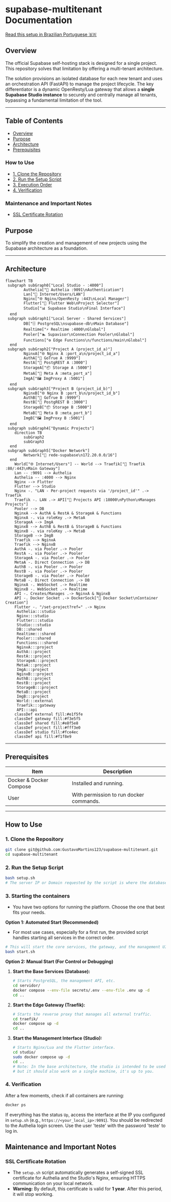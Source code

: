 # supabase-multitenant Documentation

[Read this setup in Brazilian Portuguese 🇧🇷](./LEIAME.md)

## Overview

The official Supabase self-hosting stack is designed for a single project. This repository solves that limitation by offering a multi-tenant architecture.

The solution provisions an isolated database for each new tenant and uses an orchestration API (FastAPI) to manage the project lifecycle. The key differentiator is a dynamic OpenResty/Lua gateway that allows a **single Supabase Studio instance** to securely and centrally manage all tenants, bypassing a fundamental limitation of the tool.

-----

## Table of Contents

  - [Overview](#overview)
  - [Purpose](#purpose)
  - [Architecture](#architecture)
  - [Prerequisites](#prerequisites)
  
### How to Use

  - [1. Clone the Repository](#clone-the-repository)
  - [2. Run the Setup Script](#run-the-setup-script)
  - [3. Execution Order](#execution-order)
  - [4. Verification](#verification)

### Maintenance and Important Notes

  - [SSL Certificate Rotation](#ssl-certificate-rotation)

## Purpose

To simplify the creation and management of new projects using the Supabase architecture as a foundation.

-----

## Architecture

```mermaid
flowchart TB
 subgraph subGraph0["Local Studio - :4000"]
        Authelia["🔐 Authelia :9091\nAuthentication"]
        Lan["🛜 Internet/Users/LAN"]
        Nginx["🌐 Nginx/OpenResty :443\nLocal Manager"]
        Flutter["📱 Flutter Web\nProject Selector"]
        Studio["📊 Supabase Studio\nFinal Interface"]
  end
 subgraph subGraph1["Local Server - Shared Services"]
        DB["🗄️ PostgreSQL\nsupabase-db\nMain Database"]
        Realtime["⚡ Realtime :4000\nGlobal"]
        Pooler["🏊 Supavisor\nConnection Pooler\nGlobal"]
        Functions["⚙️ Edge Functions\n/functions/main\nGlobal"]
  end
 subgraph subGraph2["Project A (project_id_a)"]
        NginxA["🌐 Nginx A :port_a\n/project_id_a"]
        AuthA["🔑 GoTrue A :9999"]
        RestA["📡 PostgREST A :3000"]
        StorageA["📦 Storage A :5000"]
        MetaA["🔧 Meta A :meta_port_a"]
        ImgA["🖼️ ImgProxy A :5001"]
  end
 subgraph subGraph3["Project B (project_id_b)"]
        NginxB["🌐 Nginx B :port_b\n/project_id_b"]
        AuthB["🔑 GoTrue B :9999"]
        RestB["📡 PostgREST B :3000"]
        StorageB["📦 Storage B :5000"]
        MetaB["🔧 Meta B :meta_port_b"]
        ImgB["🖼️ ImgProxy B :5001"]
  end
 subgraph subGraph4["Dynamic Projects"]
    direction TB
        subGraph2
        subGraph3
  end
 subgraph subGraph5["Docker Network"]
        Network["🔗 rede-supabase\n172.20.0.0/16"]
  end
    World["🌐 Internet/Users"] -- World --> Traefik["🚦 Traefik :80/:443\nMain Gateway"]
    Lan -- :9091 --> Authelia
    Authelia -- :4000 --> Nginx
    Nginx --> Flutter
    Flutter --> Studio
    Nginx -. "LAN - Per-project requests via '/project_id'" .-> Traefik
    Traefik -. LAN .-> API["🐍 Projects API :18000\nPython\nManages Projects"]
    Pooler --> DB
    NginxA --> AuthA & RestA & StorageA & Functions
    NginxA -. via roleKey .-> MetaA
    StorageA --> ImgA
    NginxB --> AuthB & RestB & StorageB & Functions
    NginxB -. via roleKey .-> MetaB
    StorageB --> ImgB
    Traefik --> NginxA
    Traefik --> NginxB
    AuthA -. via Pooler .-> Pooler
    RestA -. via Pooler .-> Pooler
    StorageA -. via Pooler .-> Pooler
    MetaA -. Direct Connection .-> DB
    AuthB -. via Pooler .-> Pooler
    RestB -. via Pooler .-> Pooler
    StorageB -. via Pooler .-> Pooler
    MetaB -. Direct Connection .-> DB
    NginxA -. WebSocket .-> Realtime
    NginxB -. WebSocket .-> Realtime
    API -. Creates/Manages .-> NginxA & NginxB
    API -. Docker Socket .-> DockerSock["🐳 Docker Socket\nContainer Creation"]
    Flutter -. "/set-project?ref=" .-> Nginx
     Authelia:::studio
     Nginx:::studio
     Flutter:::studio
     Studio:::studio
     DB:::shared
     Realtime:::shared
     Pooler:::shared
     Functions:::shared
     NginxA:::project
     AuthA:::project
     RestA:::project
     StorageA:::project
     MetaA:::project
     ImgA:::project
     NginxB:::project
     AuthB:::project
     RestB:::project
     StorageB:::project
     MetaB:::project
     ImgB:::project
     World:::external
     Traefik:::gateway
     API:::api
    classDef external fill:#e1f5fe
    classDef gateway fill:#f3e5f5
    classDef shared fill:#e8f5e8
    classDef project fill:#fff3e0
    classDef studio fill:#fce4ec
    classDef api fill:#f1f8e9
```

-----

## Prerequisites

| Item | Description |
|---|---|
| Docker & Docker Compose | Installed and running. |
| User    | With permission to run docker commands. |

-----

## How to Use

### 1\. Clone the Repository

```bash
git clone git@github.com:GustavoMartins123/supabase-multitenant.git
cd supabase-multitenant
```

### 2\. Run the Setup Script

```bash
bash setup.sh
# The server IP or Domain requested by the script is where the database and Traefik will be hosted.
```

### 3\. Starting the containers

* You have two options for running the platform. Choose the one that best fits your needs.

**Option 1: Automated Start (Recommended)**

* For most use cases, especially for a first run, the provided script handles starting all services in the correct order.

```bash
# This will start the core services, the gateway, and the management UI
bash start.sh
```
**Option 2: Manual Start (For Control or Debugging)**

  1.  **Start the Base Services (Database):**

      ```bash
      # Starts PostgreSQL, the management API, etc.
      cd servidor/
      docker compose --env-file secrets/.env --env-file .env up -d
      cd .. 
      ```

  2.  **Start the Edge Gateway (Traefik):**

      ```bash
      # Starts the reverse proxy that manages all external traffic.
      cd traefik/
      docker compose up -d
      cd ..
      ```

  3.  **Start the Management Interface (Studio):**

      ```bash
      # Starts Nginx/Lua and the Flutter interface.
      cd studio/
      sudo docker compose up -d
      cd ..
      # Note: In the base architecture, the studio is intended to be used on a machine other than the server,
      # but it should also work on a single machine, it's up to you.
      ```

### 4\. Verification

After a few moments, check if all containers are running:

```bash
docker ps
```

If everything has the status `Up`, access the interface at the IP you configured in `setup.sh` (e.g., `https://<your_local_ip>:9091`). You should be redirected to the Authelia login screen.
Use the user 'teste' with the password 'teste' to log in.

## Maintenance and Important Notes

### SSL Certificate Rotation

  * The `setup.sh` script automatically generates a self-signed SSL certificate for Authelia and the Studio's Nginx, ensuring HTTPS communication on your local network.
  * **Warning:** By default, this certificate is valid for **1 year**. After this period, it will stop working.